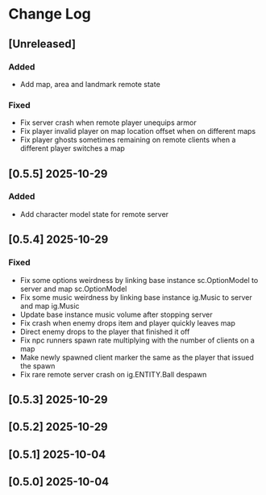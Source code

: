 <!-- markdownlint-disable MD013 MD024 -->

# Change Log

## [Unreleased]

### Added 

- Add map, area and landmark remote state

### Fixed

- Fix server crash when remote player unequips armor
- Fix player invalid player on map location offset when on different maps
- Fix player ghosts sometimes remaining on remote clients when a different player switches a map

## [0.5.5] 2025-10-29

### Added

- Add character model state for remote server

## [0.5.4] 2025-10-29

### Fixed

- Fix some options weirdness by linking base instance sc.OptionModel to server and map sc.OptionModel
- Fix some music weirdness by linking base instance ig.Music to server and map ig.Music
- Update base instance music volume after stopping server
- Fix crash when enemy drops item and player quickly leaves map
- Direct enemy drops to the player that finished it off
- Fix npc runners spawn rate multiplying with the number of clients on a map
- Make newly spawned client marker the same as the player that issued the spawn
- Fix rare remote server crash on ig.ENTITY.Ball despawn

## [0.5.3] 2025-10-29
## [0.5.2] 2025-10-29
## [0.5.1] 2025-10-04
## [0.5.0] 2025-10-04
